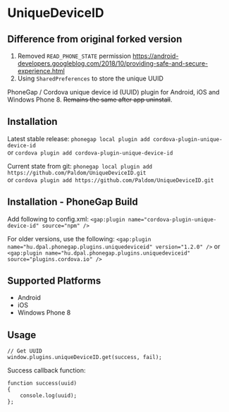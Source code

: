 UniqueDeviceID
==============

## Difference from original forked version

1. Removed `READ_PHONE_STATE` permission https://android-developers.googleblog.com/2018/10/providing-safe-and-secure-experience.html
2. Using `SharedPreferences` to store the unique UUID

PhoneGap / Cordova unique device id (UUID) plugin for Android, iOS and Windows Phone 8. ~~Remains the same after app uninstall~~.

## Installation

Latest stable release: ```phonegap local plugin add cordova-plugin-unique-device-id```  
or ```cordova plugin add cordova-plugin-unique-device-id```

Current state from git: ```phonegap local plugin add https://github.com/Paldom/UniqueDeviceID.git```  
or ```cordova plugin add https://github.com/Paldom/UniqueDeviceID.git```

## Installation - PhoneGap Build 

Add following to config.xml: ```<gap:plugin name="cordova-plugin-unique-device-id" source="npm" />```

For older versions, use the following: ```<gap:plugin name="hu.dpal.phonegap.plugins.uniquedeviceid" version="1.2.0" />```
or ```<gap:plugin name="hu.dpal.phonegap.plugins.uniquedeviceid" source="plugins.cordova.io" />```

## Supported Platforms

- Android
- iOS
- Windows Phone 8

## Usage

    // Get UUID
    window.plugins.uniqueDeviceID.get(success, fail);

Success callback function:

    function success(uuid)
    {
        console.log(uuid);
    };
